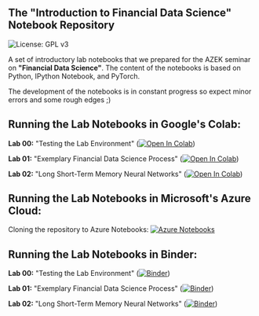 ## The "Introduction to Financial Data Science" Notebook Repository

![License: GPL v3](https://img.shields.io/badge/License-GPLv3-blue.svg)

A set of introductory lab notebooks that we prepared for the AZEK seminar on **"Financial Data Science"**. The content of the notebooks is based on Python, IPython Notebook, and PyTorch.

The development of the notebooks is in constant progress so expect minor errors and some rough edges ;)

## Running the Lab Notebooks in Google's Colab:

**Lab 00:** "Testing the Lab Environment" ([![Open In Colab](https://colab.research.google.com/assets/colab-badge.svg)](https://colab.research.google.com/github/financial-data-science/azek_seminar/blob/master/lab_00/azek_colab_00.ipynb))

**Lab 01:** "Exemplary Financial Data Science Process" ([![Open In Colab](https://colab.research.google.com/assets/colab-badge.svg)](https://colab.research.google.com/github/financial-data-science/azek_seminar/blob/master/lab_01/azek_colab_01.ipynb))

**Lab 02:** "Long Short-Term Memory Neural Networks" ([![Open In Colab](https://colab.research.google.com/assets/colab-badge.svg)](https://colab.research.google.com/github/financial-data-science/azek_seminar/blob/master/lab_02/azek_colab_02.ipynb))

## Running the Lab Notebooks in Microsoft's Azure Cloud:

Cloning the repository to Azure Notebooks: [![Azure Notebooks](https://notebooks.azure.com/launch.png)](https://notebooks.azure.com/import/gh/financial-data-science/azek_seminar)

## Running the Lab Notebooks in Binder:

**Lab 00:** "Testing the Lab Environment" ([![Binder](https://mybinder.org/badge_logo.svg)](https://mybinder.org/v2/gh/financial-data-science/azek_seminar/master?filepath=lab_00%2Fazek_lab_00.ipynb))

**Lab 01:** "Exemplary Financial Data Science Process" ([![Binder](https://mybinder.org/badge_logo.svg)](https://mybinder.org/v2/gh/financial-data-science/azek_seminar/master?filepath=lab_01%2Fazek_lab_01.ipynb))

**Lab 02:** "Long Short-Term Memory Neural Networks" ([![Binder](https://mybinder.org/badge_logo.svg)](https://mybinder.org/v2/gh/financial-data-science/azek_seminar/master?filepath=lab_02%2Fazek_lab_02.ipynb))
